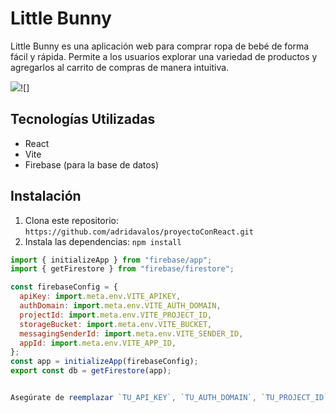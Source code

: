 # Little Bunny

Little Bunny es una aplicación web para comprar ropa de bebé de forma fácil y rápida. Permite a los usuarios explorar una variedad de productos y agregarlos al carrito de compras de manera intuitiva.

![](https://res.cloudinary.com/dg9fx8njd/image/upload/v1706976810/WhatsApp_Image_2024-02-03_at_13.05.08_g7j98f.jpg)![]

## Tecnologías Utilizadas

- React
- Vite
- Firebase (para la base de datos)

## Instalación

1. Clona este repositorio: `https://github.com/adridavalos/proyectoConReact.git`
2. Instala las dependencias: `npm install`

```javascript
import { initializeApp } from "firebase/app";
import { getFirestore } from "firebase/firestore";

const firebaseConfig = {
  apiKey: import.meta.env.VITE_APIKEY,
  authDomain: import.meta.env.VITE_AUTH_DOMAIN,
  projectId: import.meta.env.VITE_PROJECT_ID,
  storageBucket: import.meta.env.VITE_BUCKET,
  messagingSenderId: import.meta.env.VITE_SENDER_ID,
  appId: import.meta.env.VITE_APP_ID,
};
const app = initializeApp(firebaseConfig);
export const db = getFirestore(app);


Asegúrate de reemplazar `TU_API_KEY`, `TU_AUTH_DOMAIN`, `TU_PROJECT_ID`, etc., con los valores correctos de tu proyecto Firebase.

```
